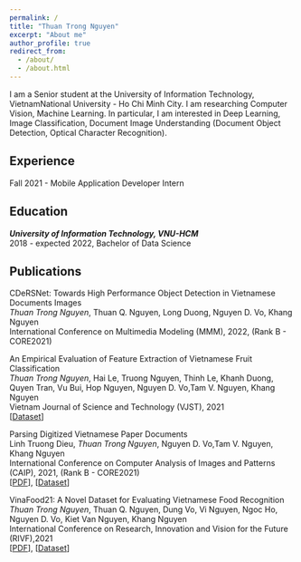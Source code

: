 ```yaml
---
permalink: /
title: "Thuan Trong Nguyen"
excerpt: "About me"
author_profile: true
redirect_from: 
  - /about/
  - /about.html
---
```


I am a Senior student at the University of Information Technology, VietnamNational University - Ho Chi Minh City. I am researching Computer Vision, Machine Learning. In particular, I am interested in Deep Learning, Image Classification, Document Image Understanding (Document Object Detection, Optical Character Recognition).

## <a name="exp"></a> Experience

<!-- ***University of Information Technology, VNU-HCM***<br/>
Jul 2017 - Present, Researcher<br/>
Working on computer vision and deep learning.<sbr/> -->
Fall 2021 - Mobile Application Developer Intern

## <a name="edu"></a> Education

***University of Information Technology, VNU-HCM***<br/>
2018 - expected 2022, Bachelor of Data Science
<!-- 2018, MSc, Computer Science<br/>
2013, BSc, Infomation Technology<br/> -->

## <a name="publication"></a> Publications

CDeRSNet: Towards High Performance Object Detection in Vietnamese Documents Images<br/>
*Thuan Trong Nguyen*, Thuan Q. Nguyen, Long Duong, Nguyen D. Vo, Khang Nguyen<br/>
International Conference on Multimedia Modeling (MMM), 2022, (Rank B - CORE2021)<br/>

An Empirical Evaluation of Feature Extraction of Vietnamese Fruit Classification<br/>
*Thuan Trong Nguyen*, Hai Le, Truong Nguyen, Thinh Le, Khanh Duong, Quyen Tran, Vu Bui, Hop Nguyen, Nguyen D. Vo,Tam V. Nguyen, Khang Nguyen<br/>
Vietnam Journal of Science and Technology (VJST), 2021<br/>
[[Dataset](https://github.com/nguyenvd-uit/uit-together-dataset/blob/main/UIT-VinaFruit20.md)]<br/>

Parsing Digitized Vietnamese Paper Documents<br/>
Linh Truong Dieu, *Thuan Trong Nguyen*, Nguyen D. Vo,Tam V. Nguyen, Khang Nguyen<br/>
International Conference on Computer Analysis of Images and Patterns (CAIP), 2021, (Rank B - CORE2021)<br/>
[[PDF](https://link.springer.com/chapter/10.1007/978-3-030-89128-2_37)], 
[[Dataset](https://github.com/nguyenvd-uit/uit-together-dataset/blob/main/UIT-DODV.md)]<br/>


VinaFood21:  A Novel Dataset for Evaluating Vietnamese Food Recognition<br/>
*Thuan Trong Nguyen*, Thuan Q. Nguyen, Dung Vo, Vi Nguyen, Ngoc Ho, Nguyen D. Vo, Kiet Van Nguyen, Khang Nguyen<br/>
International Conference on Research, Innovation and Vision for the Future (RIVF),2021<br/>
[[PDF](https://www.researchgate.net/publication/352900778_VinaFood21_A_Novel_Dataset_for_Evaluating_Vietnamese_Food_Recognition)],
[[Dataset](https://github.com/nguyenvd-uit/uit-together-dataset/blob/main/VinaFood21.md)]<br/>



<!-- ## <a name="award"></a> Award

* Top 15 Zalo AI Challenge (Traffic Sign Detection)
## <a name="courses"></a> Courses

[Here](https://github.com/caodoanh2001/Certificates) -->

<!-- ## <a name="misc"></a> Misc
**Teaching**<br/> -->
<!-- 2020 Spring , Statistical Learning,  VNUHCM-UIT, Teaching Assistant<br/>
2020 Fall, Introduction to Programming, VNUHCM-UIT, Lecture<br/>
2019 Spring , Statistical Learning,  VNUHCM-UIT, Teaching Assistant<br/>
2019 Fall, Introduction to Programming, VNUHCM-UIT, Lecture<br/> -->